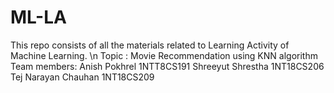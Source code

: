 # ML-LA
This repo consists of all the materials related to Learning Activity of Machine Learning. \n
Topic : Movie Recommendation using KNN algorithm
Team members:
Anish Pokhrel 1NTT8CS191
Shreeyut Shrestha 1NT18CS206
Tej Narayan Chauhan 1NT18CS209
